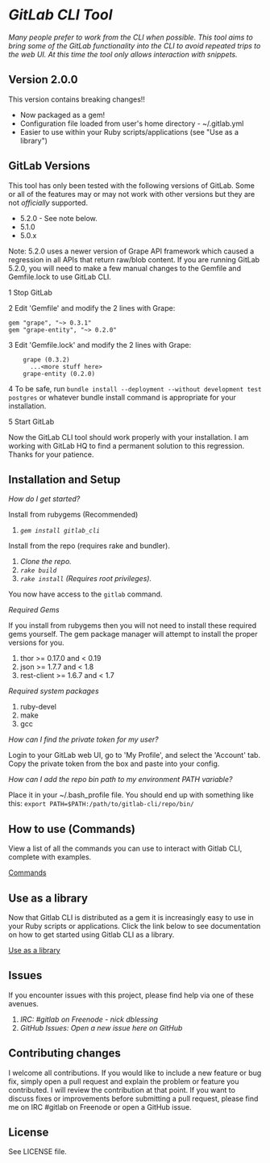 # _GitLab CLI Tool_

_Many people prefer to work from the CLI when possible. This tool aims to bring some of the GitLab functionality into the CLI to avoid repeated trips to the web UI. At this time the tool only allows interaction with snippets._

## Version 2.0.0 

This version contains breaking changes!!

* Now packaged as a gem! 
* Configuration file loaded from user's home directory - ~/.gitlab.yml
* Easier to use within your Ruby scripts/applications (see "Use as a library")

## GitLab Versions

This tool has only been tested with the following versions of GitLab.  Some or all of the features may or may not work with other versions but they are not _officially_ supported.

* 5.2.0 - See note below.
* 5.1.0
* 5.0.x

Note: 5.2.0 uses a newer version of Grape API framework which caused a regression in all APIs that return raw/blob content.  If you are running GitLab 5.2.0, you will need to make a few manual changes to the Gemfile and Gemfile.lock to use GitLab CLI.

 1 Stop GitLab 
 
 2 Edit 'Gemfile' and modify the 2 lines with Grape:

```
gem "grape", "~> 0.3.1"
gem "grape-entity", "~> 0.2.0"
```
 3 Edit 'Gemfile.lock' and modify the 2 lines with Grape:

```
    grape (0.3.2)
      ...<more stuff here>
    grape-entity (0.2.0)
```
 4 To be safe, run `bundle install --deployment --without development test postgres` or whatever bundle install command is appropriate for your installation.
 
 5 Start GitLab

Now the GitLab CLI tool should work properly with your installation.  I am working with GitLab HQ to find a permanent solution to this regression.  Thanks for your patience.

## Installation and Setup 

_How do I get started?_ 

Install from rubygems (Recommended)

1. _`gem install gitlab_cli`_

Install from the repo (requires rake and bundler).

1. _Clone the repo._
2. _`rake build`_
3. _`rake install` (Requires root privileges)._

You now have access to the `gitlab` command.

_Required Gems_

If you install from rubygems then you will not need to install these required gems yourself. The gem package manager will attempt to install the proper versions for you.

1. thor >= 0.17.0 and < 0.19
2. json >= 1.7.7 and < 1.8
3. rest-client >= 1.6.7 and < 1.7

_Required system packages_

1. ruby-devel
2. make
3. gcc

_How can I find the private token for my user?_

Login to your GitLab web UI, go to 'My Profile', and select the 'Account' tab.  Copy the private token from the box and paste into your config.  

_How can I add the repo bin path to my environment PATH variable?_

Place it in your ~/.bash_profile file.  You should end up with something like this:
`export PATH=$PATH:/path/to/gitlab-cli/repo/bin/`

## How to use (Commands) 

View a list of all the commands you can use to interact with Gitlab CLI, complete with examples.

[Commands](doc/Commands.md)

## Use as a library

Now that Gitlab CLI is distributed as a gem it is increasingly easy to use in your Ruby scripts or applications.  Click the link below to see documentation on how to get started using Gitlab CLI as a library.

[Use as a library](doc/Library.md)

## Issues

If you encounter issues with this project, please find help via one of these avenues.

1. _IRC: #gitlab on Freenode - nick dblessing_
2. _GitHub Issues: Open a new issue here on GitHub_

## Contributing changes

I welcome all contributions.  If you would like to include a new feature or bug fix, simply open a pull request and explain the problem or feature you contributed. I will review the contribution at that point.  If you want to discuss fixes or improvements before submitting a pull request, please find me on IRC #gitlab on Freenode or open a GitHub issue.

## License
See LICENSE file.
